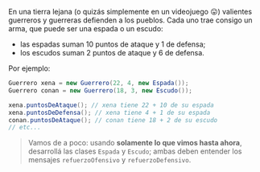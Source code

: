 En una tierra lejana (o quizás simplemente en un videojuego :stuck_out_tongue:) valientes guerreros y guerreras defienden a los pueblos. Cada uno trae consigo un arma, que puede ser una espada o un escudo: 

 * las espadas suman 10 puntos de ataque y 1 de defensa;
 * los escudos suman 2 puntos de ataque y 6 de defensa.  

Por ejemplo: 

```java
Guerrero xena = new Guerrero(22, 4, new Espada());
Guerrero conan = new Guerrero(18, 3, new Escudo());

xena.puntosDeAtaque(); // xena tiene 22 + 10 de su espada
xena.puntosDeDefensa(); // xena tiene 4 + 1 de su espada
conan.puntosDeAtaque(); // conan tiene 18 + 2 de su escudo 
// etc...
```

> Vamos de a poco: usando **solamente lo que vimos hasta ahora**, desarrollá las clases `Espada` y `Escudo`; ambas deben entender los mensajes `refuerzoOfensivo` y `refuerzoDefensivo`. 

